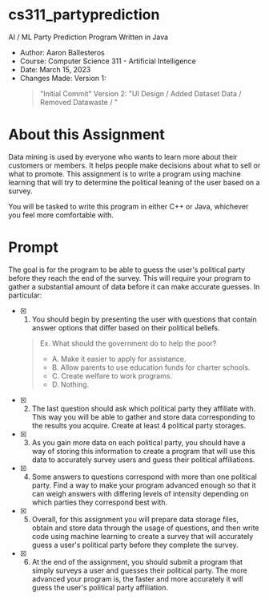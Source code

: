 # cs311_partyprediction
AI / ML Party Prediction Program Written in Java
- Author: Aaron Ballesteros
- Course: Computer Science 311 - Artificial Intelligence
- Date: March 15, 2023
- Changes Made:
    Version 1: 
    > "Initial Commit"
    Version 2: 
    > "UI Design / Added Dataset Data / Removed Datawaste / "


# **About this Assignment**

Data mining is used by everyone who wants to learn more about their customers or members. It helps people make decisions about what to sell or what to promote. This assignment is to write a program using machine learning that will try to determine the political leaning of the user based on a survey.

You will be tasked to write this program in either C++ or Java, whichever you feel more comfortable with.

# **Prompt**

The goal is for the program to be able to guess the user's political party before they reach the end of the survey. This will require your program to gather a substantial amount of data before it can make accurate guesses. In particular:

- [x]  1. You should begin by presenting the user with questions that contain answer options that differ based on their political beliefs.
    
    > Ex. What should the government do to help the poor?
    > 
    > - A. Make it easier to apply for assistance.
    > - B. Allow parents to use education funds for charter schools.
    > - C. Create welfare to work programs.
    > - D. Nothing.
- [x]  2. The last question should ask which political party they affiliate with. This way you will be able to gather and store data corresponding to the results you acquire. Create at least 4 political party storages.
- [x]  3. As you gain more data on each political party, you should have a way of storing this information to create a program that will use this data to accurately survey users and guess their political affiliations.
- [x]  4. Some answers to questions correspond with more than one political party. Find a way to make your program advanced enough so that it can weigh answers with differing levels of intensity depending on which parties they correspond best with.
- [x]  5. Overall, for this assignment you will prepare data storage files, obtain and store data through the usage of questions, and then write code using machine learning to create a survey that will accurately guess a user's political party before they complete the survey.
- [x]  6. At the end of the assignment, you should submit a program that simply surveys a user and guesses their political party. The more advanced your program is, the faster and more accurately it will guess the user's political party affiliation.
